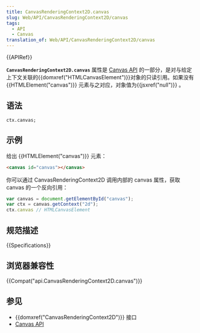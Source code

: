 ```yaml
---
title: CanvasRenderingContext2D.canvas
slug: Web/API/CanvasRenderingContext2D/canvas
tags:
  - API
  - Canvas
translation_of: Web/API/CanvasRenderingContext2D/canvas
---
```

{{APIRef}}

**`CanvasRenderingContext2D.canvas`** 属性是 [Canvas API](/en-US/docs/Web/API/Canvas_API) 的一部分，是对与给定上下文关联的{{domxref("HTMLCanvasElement")}}对象的只读引用。如果没有 {{HTMLElement("canvas")}} 元素与之对应，对象值为{{jsxref("null")}} 。

## 语法

```plain
ctx.canvas;
```

## 示例

给出 {{HTMLElement("canvas")}} 元素：

```html
<canvas id="canvas"></canvas>
```

你可以通过 CanvasRenderingContext2D 调用内部的 canvas 属性，获取 canvas 的一个反向引用：

```js
var canvas = document.getElementById("canvas");
var ctx = canvas.getContext("2d");
ctx.canvas // HTMLCanvasElement
```

## 规范描述

{{Specifications}}

## 浏览器兼容性

{{Compat("api.CanvasRenderingContext2D.canvas")}}

## 参见

- {{domxref("CanvasRenderingContext2D")}} 接口
- [Canvas API](/en-US/docs/Web/API/Canvas_API)

